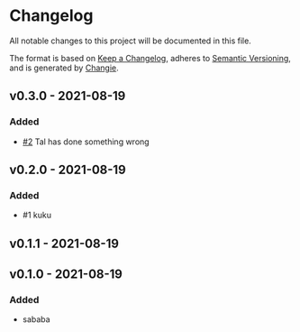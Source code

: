 # Changelog
All notable changes to this project will be documented in this file.

The format is based on [Keep a Changelog](https://keepachangelog.com/en/1.0.0/),
adheres to [Semantic Versioning](https://semver.org/spec/v2.0.0.html),
and is generated by [Changie](https://github.com/miniscruff/changie).

## v0.3.0 - 2021-08-19
### Added
* [#2](https://github.com/YafimK/testgoreleaser/pull/2) Tal has done something wrong

## v0.2.0 - 2021-08-19
### Added
* #1 kuku

## v0.1.1 - 2021-08-19

## v0.1.0 - 2021-08-19
### Added
* sababa